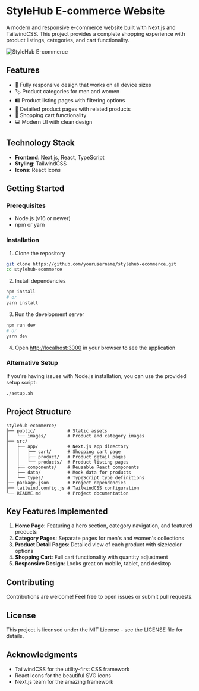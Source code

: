 # StyleHub E-commerce Website

A modern and responsive e-commerce website built with Next.js and TailwindCSS. This project provides a complete shopping experience with product listings, categories, and cart functionality.

![StyleHub E-commerce](./public/screenshot.jpg)

## Features

- 📱 Fully responsive design that works on all device sizes
- 🏷️ Product categories for men and women
- 🛍️ Product listing pages with filtering options
- 🔎 Detailed product pages with related products
- 🛒 Shopping cart functionality
- 💻 Modern UI with clean design

## Technology Stack

- **Frontend**: Next.js, React, TypeScript
- **Styling**: TailwindCSS
- **Icons**: React Icons

## Getting Started

### Prerequisites

- Node.js (v16 or newer)
- npm or yarn

### Installation

1. Clone the repository
```bash
git clone https://github.com/yourusername/stylehub-ecommerce.git
cd stylehub-ecommerce
```

2. Install dependencies
```bash
npm install
# or
yarn install
```

3. Run the development server
```bash
npm run dev
# or
yarn dev
```

4. Open [http://localhost:3000](http://localhost:3000) in your browser to see the application

### Alternative Setup

If you're having issues with Node.js installation, you can use the provided setup script:

```bash
./setup.sh
```

## Project Structure

```
stylehub-ecommerce/
├── public/            # Static assets
│   └── images/        # Product and category images
├── src/
│   ├── app/           # Next.js app directory
│   │   ├── cart/      # Shopping cart page
│   │   ├── product/   # Product detail pages
│   │   └── products/  # Product listing pages
│   ├── components/    # Reusable React components
│   ├── data/          # Mock data for products
│   └── types/         # TypeScript type definitions
├── package.json       # Project dependencies
├── tailwind.config.js # TailwindCSS configuration
└── README.md          # Project documentation
```

## Key Features Implemented

1. **Home Page**: Featuring a hero section, category navigation, and featured products
2. **Category Pages**: Separate pages for men's and women's collections
3. **Product Detail Pages**: Detailed view of each product with size/color options
4. **Shopping Cart**: Full cart functionality with quantity adjustment
5. **Responsive Design**: Looks great on mobile, tablet, and desktop

## Contributing

Contributions are welcome! Feel free to open issues or submit pull requests.

## License

This project is licensed under the MIT License - see the LICENSE file for details.

## Acknowledgments

- TailwindCSS for the utility-first CSS framework
- React Icons for the beautiful SVG icons
- Next.js team for the amazing framework 
